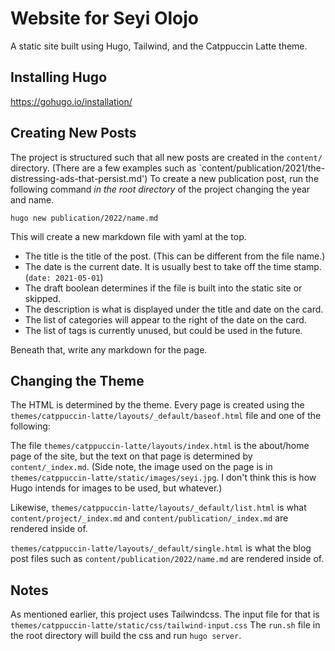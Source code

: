 # Website for Seyi Olojo

A static site built using Hugo, Tailwind, and the Catppuccin Latte theme.

## Installing Hugo

https://gohugo.io/installation/

## Creating New Posts

The project is structured such that all new posts are created in the `content/` directory.
(There are a few examples such as `content/publication/2021/the-distressing-ads-that-persist.md')
To create a new publication post, run the following command *in the root directory* of the project
changing the year and name.

`hugo new publication/2022/name.md`

This will create a new markdown file with yaml at the top. 

* The title is the title of the post. (This can be different from the file name.)
* The date is the current date. It is usually best to take off the time stamp. (`date: 2021-05-01`)
* The draft boolean determines if the file is built into the static site or skipped.
* The description is what is displayed under the title and date on the card.
* The list of categories will appear to the right of the date on the card.
* The list of tags is currently unused, but could be used in the future.

Beneath that, write any markdown for the page.

## Changing the Theme

The HTML is determined by the theme. 
Every page is created using the `themes/catppuccin-latte/layouts/_default/baseof.html` file and one of the following:

The file `themes/catppuccin-latte/layouts/index.html` is the 
about/home page of the site, but the text on that page is determined by `content/_index.md`.
(Side note, the image used on the page is in `themes/catppuccin-latte/static/images/seyi.jpg`. I don't think this
is how Hugo intends for images to be used, but whatever.)

Likewise, `themes/catppuccin-latte/layouts/_default/list.html` is what `content/project/_index.md`
and `content/publication/_index.md` are rendered inside of.

`themes/catppuccin-latte/layouts/_default/single.html` is what the blog post files such as `content/publication/2022/name.md`
are rendered inside of.

## Notes

As mentioned earlier, this project uses Tailwindcss. The input file for that is `themes/catppuccin-latte/static/css/tailwind-input.css`
The `run.sh` file in the root directory will build the css and run `hugo server`.

